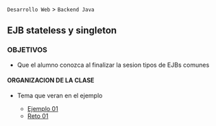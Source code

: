 
`Desarrollo Web` > `Backend Java`

## EJB stateless y singleton

### OBJETIVOS 

- Que el alumno conozca al finalizar la sesion tipos de EJBs  comunes

#### ORGANIZACION DE LA CLASE 

- Tema que veran en el ejemplo

	- [Ejemplo 01](Ejemplo-01)
	- [Reto 01](Reto-01)

